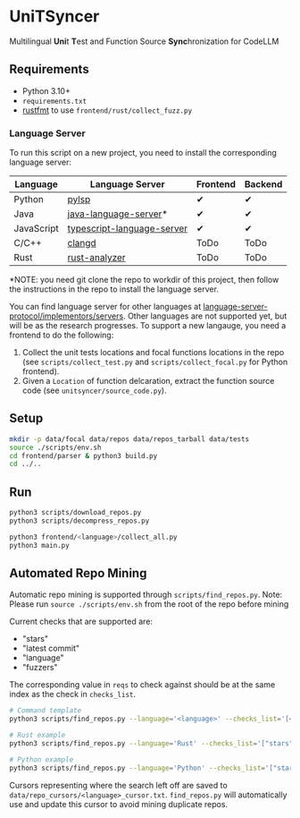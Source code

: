 # UniTSyncer

Multilingual **Uni**t **T**est and Function Source **Sync**hronization for CodeLLM

## Requirements

- Python 3.10+
- `requirements.txt`
- [rustfmt](https://github.com/rust-lang/rustfmt) to use `frontend/rust/collect_fuzz.py`

### Language Server

To run this script on a new project, you need to install the corresponding language server:

| Language   | Language Server                                                                                        | Frontend | Backend  |
| ---------- | ------------------------------------------------------------------------------------------------------ | -------- | -------- |
| Python     | [pylsp](https://github.com/python-lsp/python-lsp-server)                                               | &#x2714; | &#x2714; |
| Java       | [java-language-server](https://github.com/georgewfraser/java-language-server)\*                        | &#x2714; | &#x2714; |
| JavaScript | [typescript-language-server](https://github.com/typescript-language-server/typescript-language-server) | &#x2714; | &#x2714; |
| C/C++      | [clangd](https://clangd.llvm.org/installation.html)                                                    | ToDo     | ToDo     |
| Rust       | [rust-analyzer](https://rust-analyzer.github.io/manual.html)                                           | ToDo     | ToDo     |

\*NOTE: you need git clone the repo to workdir of this project, then follow the instructions in the repo to install the language server.

You can find language server for other languages at
[language-server-protocol/implementors/servers](https://microsoft.github.io/language-server-protocol/implementors/servers/).
Other languages are not supported yet, but will be as the research progresses.
To support a new langauge, you need a frontend to do the following:

1. Collect the unit tests locations and focal functions locations in the repo (see `scripts/collect_test.py` and `scripts/collect_focal.py` for Python frontend).
2. Given a `Location` of function delcaration, extract the function source code (see `unitsyncer/source_code.py`).

## Setup

```bash
mkdir -p data/focal data/repos data/repos_tarball data/tests
source ./scripts/env.sh
cd frontend/parser & python3 build.py
cd ../..
```

## Run

```bash
python3 scripts/download_repos.py
python3 scripts/decompress_repos.py

python3 frontend/<language>/collect_all.py
python3 main.py
```

## Automated Repo Mining
Automatic repo mining is supported through `scripts/find_repos.py`.
Note: Please run `source ./scripts/env.sh` from the root of the repo before mining

Current checks that are supported are:
- "stars"
- "latest commit"
- "language"
- "fuzzers"

The corresponding value in `reqs` to check against should be at the same index as the check in `checks_list`.
```bash
# Command template
python3 scripts/find_repos.py --language='<language>' --checks_list='[<checks>]' --reqs='[<values>]' --num_searches='<num_searches>'

# Rust example
python3 scripts/find_repos.py --language='Rust' --checks_list='["stars", "latest commit", "language", "fuzzers"]' --reqs='["10", "2020-1-1", 'Rust', None]' --num_searches='1'

# Python example
python3 scripts/find_repos.py --language='Python' --checks_list='["stars", "latest commit", "language"]' --reqs='["10", "2020-1-1", 'python']' --num_searches='1'
```
Cursors representing where the search left off are saved to `data/repo_cursors/<language>_cursor.txt`. `find_repos.py` will automatically use and update this cursor to avoid mining duplicate repos.
